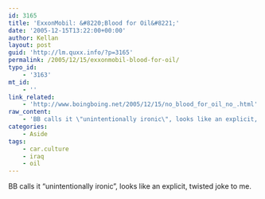 ```yaml
---
id: 3165
title: 'ExxonMobil: &#8220;Blood for Oil&#8221;'
date: '2005-12-15T13:22:00+00:00'
author: Kellan
layout: post
guid: 'http://lm.quxx.info/?p=3165'
permalink: /2005/12/15/exxonmobil-blood-for-oil/
typo_id:
    - '3163'
mt_id:
    - ''
link_related:
    - 'http://www.boingboing.net/2005/12/15/no_blood_for_oil_no_.html'
raw_content:
    - 'BB calls it \"unintentionally ironic\", looks like an explicit, twisted joke to me.'
categories:
    - Aside
tags:
    - car.culture
    - iraq
    - oil
---
```


BB calls it “unintentionally ironic”, looks like an explicit, twisted joke to me.